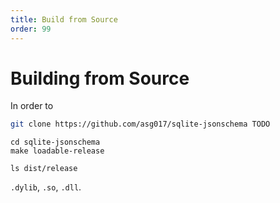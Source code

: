 ```yaml
---
title: Build from Source
order: 99
---
```


# Building from Source

In order to

```bash
git clone https://github.com/asg017/sqlite-jsonschema TODO
```

```
cd sqlite-jsonschema
make loadable-release
```

```
ls dist/release
```

`.dylib`, `.so`, `.dll`.
